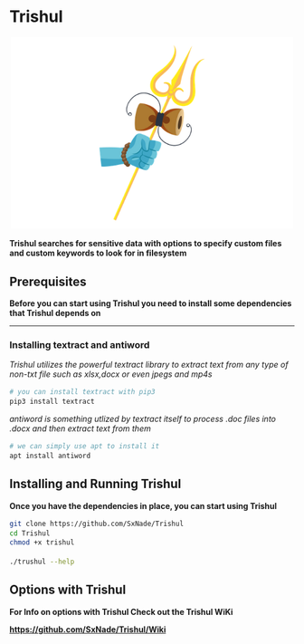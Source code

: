 # Trishul
<p align="center" >
  <img src="https://github.com/SxNade/Trishul/blob/main/extras/Triishul.webp" width="500"/>
</p>

**Trishul searches for sensitive data with options to specify custom files and custom keywords to look for in filesystem**

## Prerequisites 

**Before you can start using Trishul you need to install some dependencies that Trishul depends on**
___
### Installing textract and antiword

*Trishul utilizes the powerful textract library to extract text from any type of non-txt file such as xlsx,docx or even jpegs and mp4s*
```bash
# you can install textract with pip3 
pip3 install textract
```

*antiword is something utlized by textract itself to process .doc files into .docx and then extract text from them*
```bash
# we can simply use apt to install it
apt install antiword
```
## Installing and Running Trishul

**Once you have the dependencies in place, you can start using Trishul**

```bash
git clone https://github.com/SxNade/Trishul
cd Trishul
chmod +x trishul

./trushul --help
```

## Options with Trishul

**For Info on options with Trishul Check out the Trishul WiKi**

**https://github.com/SxNade/Trishul/Wiki**
